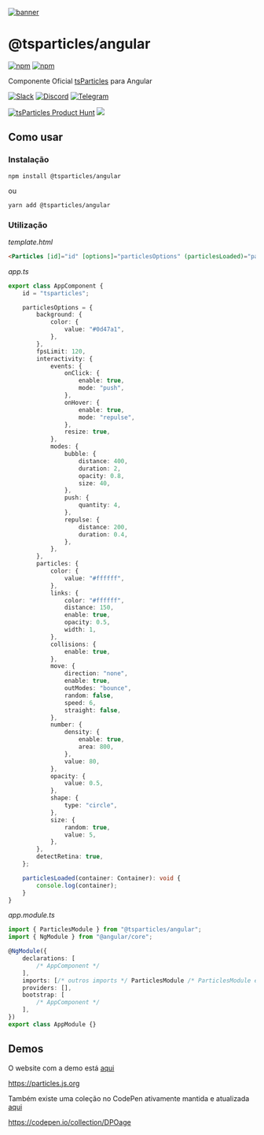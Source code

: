 [![banner](https://particles.js.org/images/banner3.png)](https://particles.js.org)

# @tsparticles/angular

[![npm](https://img.shields.io/npm/v/@tsparticles/angular)](https://www.npmjs.com/package/@tsparticles/angular) [![npm](https://img.shields.io/npm/dm/@tsparticles/angular)](https://www.npmjs.com/package/@tsparticles/angular)

Componente Oficial [tsParticles](https://github.com/matteobruni/tsparticles) para Angular

[![Slack](https://particles.js.org/images/slack.png)](https://join.slack.com/t/tsparticles/shared_invite/enQtOTcxNTQxNjQ4NzkxLWE2MTZhZWExMWRmOWI5MTMxNjczOGE1Yjk0MjViYjdkYTUzODM3OTc5MGQ5MjFlODc4MzE0N2Q1OWQxZDc1YzI) [![Discord](https://particles.js.org/images/discord.png)](https://discord.gg/hACwv45Hme) [![Telegram](https://particles.js.org/images/telegram.png)](https://t.me/tsparticles)

[![tsParticles Product Hunt](https://api.producthunt.com/widgets/embed-image/v1/featured.svg?post_id=186113&theme=light)](https://www.producthunt.com/posts/tsparticles?utm_source=badge-featured&utm_medium=badge&utm_souce=badge-tsparticles") <a href="https://www.buymeacoffee.com/matteobruni"><img src="https://img.buymeacoffee.com/button-api/?text=Buy me a beer&emoji=🍺&slug=matteobruni&button_colour=5F7FFF&font_colour=ffffff&font_family=Arial&outline_colour=000000&coffee_colour=FFDD00"></a>

## Como usar

### Instalação

```shell script
npm install @tsparticles/angular
```

ou

```shell script
yarn add @tsparticles/angular
```

### Utilização

_template.html_

```html
<Particles [id]="id" [options]="particlesOptions" (particlesLoaded)="particlesLoaded($event)"></Particles>
```

_app.ts_

```typescript
export class AppComponent {
    id = "tsparticles";

    particlesOptions = {
        background: {
            color: {
                value: "#0d47a1",
            },
        },
        fpsLimit: 120,
        interactivity: {
            events: {
                onClick: {
                    enable: true,
                    mode: "push",
                },
                onHover: {
                    enable: true,
                    mode: "repulse",
                },
                resize: true,
            },
            modes: {
                bubble: {
                    distance: 400,
                    duration: 2,
                    opacity: 0.8,
                    size: 40,
                },
                push: {
                    quantity: 4,
                },
                repulse: {
                    distance: 200,
                    duration: 0.4,
                },
            },
        },
        particles: {
            color: {
                value: "#ffffff",
            },
            links: {
                color: "#ffffff",
                distance: 150,
                enable: true,
                opacity: 0.5,
                width: 1,
            },
            collisions: {
                enable: true,
            },
            move: {
                direction: "none",
                enable: true,
                outModes: "bounce",
                random: false,
                speed: 6,
                straight: false,
            },
            number: {
                density: {
                    enable: true,
                    area: 800,
                },
                value: 80,
            },
            opacity: {
                value: 0.5,
            },
            shape: {
                type: "circle",
            },
            size: {
                random: true,
                value: 5,
            },
        },
        detectRetina: true,
    };

    particlesLoaded(container: Container): void {
        console.log(container);
    }
}
```

_app.module.ts_

```typescript
import { ParticlesModule } from "@tsparticles/angular";
import { NgModule } from "@angular/core";

@NgModule({
    declarations: [
        /* AppComponent */
    ],
    imports: [/* outros imports */ ParticlesModule /* ParticlesModule é obrigatório*/],
    providers: [],
    bootstrap: [
        /* AppComponent */
    ],
})
export class AppModule {}
```

## Demos

O website com a demo está [aqui](https://particles.js.org)

<https://particles.js.org>

Também existe uma coleção no CodePen ativamente mantida e atualizada [aqui](https://codepen.io/collection/DPOage)

<https://codepen.io/collection/DPOage>
